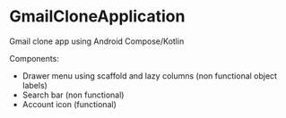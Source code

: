 # GmailCloneApplication
Gmail clone app using Android Compose/Kotlin

Components:
- Drawer menu using scaffold and lazy columns (non functional object labels)
- Search bar (non functional)
- Account icon (functional)
